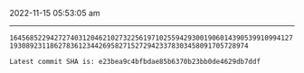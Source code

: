 2022-11-15 05:53:05 am

---

`164568522942727403120462102732256197102559429300190601439053991099412719308923118627836123442695827152729423378303458091705728974`

`Latest commit SHA is: e23bea9c4bfbdae85b6370b23bb0de4629db7ddf `
